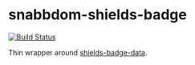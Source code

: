 # snabbdom-shields-badge

[![Build Status](https://travis-ci.org/mightyiam/snabbdom-shields-badge.svg?branch=master)](https://travis-ci.org/mightyiam/snabbdom-shields-badge)

Thin wrapper around [shields-badge-data](https://www.npmjs.com/package/shields-badge-data).
